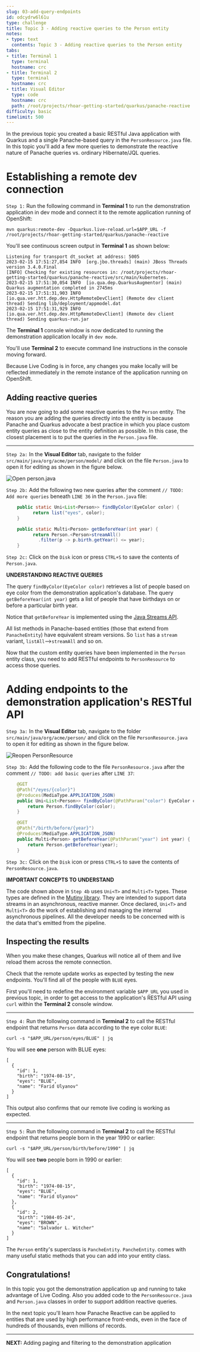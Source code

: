 ```yaml
---
slug: 03-add-query-endpoints
id: odcydrw6l61u
type: challenge
title: Topic 3 - Adding reactive queries to the Person entity
notes:
- type: text
  contents: Topic 3 - Adding reactive queries to the Person entity
tabs:
- title: Terminal 1
  type: terminal
  hostname: crc
- title: Terminal 2
  type: terminal
  hostname: crc
- title: Visual Editor
  type: code
  hostname: crc
  path: /root/projects/rhoar-getting-started/quarkus/panache-reactive
difficulty: basic
timelimit: 500
---
```

In the previous topic you created a basic RESTful Java application with Quarkus and a single Panache-based query in the `PersonResource.java` file. In this topic you'll add a few more queries to demonstrate the reactive nature of Panache queries vs. ordinary Hibernate/JQL queries.

# Establishing a remote dev connection

`Step 1:` Run the following command in **Terminal 1** to run the demonstration application in dev mode and connect it to the remote application running of OpenShift:

```
mvn quarkus:remote-dev -Dquarkus.live-reload.url=$APP_URL -f /root/projects/rhoar-getting-started/quarkus/panache-reactive
```

You'll see continuous screen output in **Terminal 1** as shown below:

```console
Listening for transport dt_socket at address: 5005
2023-02-15 17:51:27,854 INFO  [org.jbo.threads] (main) JBoss Threads version 3.4.0.Final
[INFO] Checking for existing resources in: /root/projects/rhoar-getting-started/quarkus/panache-reactive/src/main/kubernetes.
2023-02-15 17:51:30,054 INFO  [io.qua.dep.QuarkusAugmentor] (main) Quarkus augmentation completed in 2745ms
2023-02-15 17:51:31,903 INFO  [io.qua.ver.htt.dep.dev.HttpRemoteDevClient] (Remote dev client thread) Sending lib/deployment/appmodel.dat
2023-02-15 17:51:31,929 INFO  [io.qua.ver.htt.dep.dev.HttpRemoteDevClient] (Remote dev client thread) Sending quarkus-run.jar
```
The **Terminal 1** console window is now dedicated to running the demonstration application locally in `dev mode`.

You'll use **Terminal 2** to execute command line instructions in the console moving forward.

Because Live Coding is in force, any changes you make locally will be reflected immediately in the remote instance of the application running on OpenShift.

## Adding reactive queries

You are now going to add some reactive queries to the `Person` entity. The reason you are adding the queries directly into the entity is because Panache and Quarkus advocate a best practice in which you place custom entity queries as close to the entity definition as possible. In this case, the closest placement is to put the queries in the `Person.java` file.

----

`Step 2a:` In the **Visual Editor** tab, navigate to the folder `src/main/java/org/acme/person/model/` and click on the file `Person.java` to open it for editing as shown in the figure below.

![Open person.java](../assets/open-person-java-02.png)

`Step 2b:` Add the following two new queries after the comment `// TODO: Add more queries` beneath `LINE 36` in the `Person.java` file:

```java
    public static Uni<List<Person>> findByColor(EyeColor color) {
          return list("eyes", color);
    }

    public static Multi<Person> getBeforeYear(int year) {
          return Person.<Person>streamAll()
            .filter(p -> p.birth.getYear() <= year);
    }
```

`Step 2c:` Click on the `Disk` icon or press `CTRL+S` to save the contents of `Person.java`.

**UNDERSTANDING REACTIVE QUERIES**

The query `findByColor(EyeColor color)` retrieves a list of people based on eye color from the demonstration application's database. The query `getBeforeYear(int year)` gets a list of people that have birthdays on or before a particular birth year.

Notice that `getBeforeYear` is implemented using the [Java Streams API](https://docs.oracle.com/javase/8/docs/api/java/util/stream/package-summary.html).

All list methods in Panache-based entities (those that extend from `PanacheEntity`) have equivalent stream versions. So `list` has a `stream` variant, `listAll`-->`streamAll` and so on.

Now that the custom entity queries have been implemented in the `Person` entity class, you need to add RESTful endpoints to `PersonResource` to access those queries.

# Adding endpoints to the demonstration application's RESTful API

`Step 3a:` In the **Visual Editor** tab, navigate to the folder `src/main/java/org/acme/person/` and click on the file `PersonResource.java` to open it for editing as shown in the figure below.

![Reopen PersonResource](../assets/reopen-personresource-java.png)

`Step 3b:` Add the following code to the file `PersonResource.java` after the comment `// TODO: add basic queries` after `LINE 37`:

```java
    @GET
    @Path("/eyes/{color}")
    @Produces(MediaType.APPLICATION_JSON)
    public Uni<List<Person>> findByColor(@PathParam("color") EyeColor color) {
        return Person.findByColor(color);
    }

    @GET
    @Path("/birth/before/{year}")
    @Produces(MediaType.APPLICATION_JSON)
    public Multi<Person> getBeforeYear(@PathParam("year") int year) {
        return Person.getBeforeYear(year);
    }
```

`Step 3c:` Click on the `Disk` icon or press `CTRL+S` to save the contents of `PersonResource.java`.

**IMPORTANT CONCEPTS TO UNDERSTAND**

The code shown above in `Step 4b` uses `Uni<T>` and `Multi<T>` types. These types are defined in the [Mutiny library](https://javadoc.io/doc/io.smallrye.reactive/mutiny/latest/index.html). They are intended to support data streams in an asynchronous, reactive manner. Once declared, `Uni<T>` and `Multi<T>` do the work of establishing and managing the internal asynchronous pipelines. All the developer needs to be concerned with is the data that's emitted from the pipeline.

## Inspecting the results

When you make these changes, Quarkus will notice all of them and live reload them across the remote connection.

Check that the remote update works as expected by testing the new endpoints. You'll find all of the people with `BLUE` eyes.

First you'll need to redefine the environment variable `$APP_URL` you used in previous topic, in order to get access to the application's RESTful API using `curl` within the **Terminal 2** console window.

----

`Step 4:` Run the following command in **Terminal 2** to call the RESTful endpoint that returns `Person` data according to the eye color `BLUE`:

```
curl -s "$APP_URL/person/eyes/BLUE" | jq
```

You will see **one** person with BLUE eyes:

```console
[
  {
    "id": 1,
    "birth": "1974-08-15",
    "eyes": "BLUE",
    "name": "Farid Ulyanov"
  }
]
```

This output also confirms that our remote live coding is working as expected.

----

`Step 5:` Run the following command in **Terminal 2** to call the RESTful endpoint that returns people born in the year 1990 or earlier:

```
curl -s "$APP_URL/person/birth/before/1990" | jq
```

You will see **two** people born in 1990 or earlier:

```console
[
  {
    "id": 1,
    "birth": "1974-08-15",
    "eyes": "BLUE",
    "name": "Farid Ulyanov"
  },
  {
    "id": 2,
    "birth": "1984-05-24",
    "eyes": "BROWN",
    "name": "Salvador L. Witcher"
  }
]
```

The `Person` entity's superclass is `PancheEntity`. `PancheEntity`. comes with many useful static methods that you can add into your entity class.


## Congratulations!

In this topic you got the demonstration application up and running to take advantage of Live Coding. Also you added code to the `PersonResource.java` and `Person.java` classes in order to support addition reactive queries.

In the next topic you'll learn how Panache Reactive can be applied to entities that are used by high performance front-ends, even in the face of hundreds of thousands, even millions of records.

----

**NEXT:** Adding paging and filtering to the demonstration application